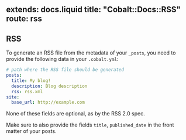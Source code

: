 extends: docs.liquid
title: "Cobalt::Docs::RSS"
route: rss
---
## RSS

To generate an RSS file from the metadata of your `_posts`,
you need to provide the following data in your `.cobalt.yml`:

```yml
# path where the RSS file should be generated
posts:
  title: My blog!
  description: Blog description
  rss: rss.xml
site:
  base_url: http://example.com
```

None of these fields are optional, as by the RSS
2.0 spec.

Make sure to also provide the fields `title`,
`published_date` in the front matter of
your posts.
